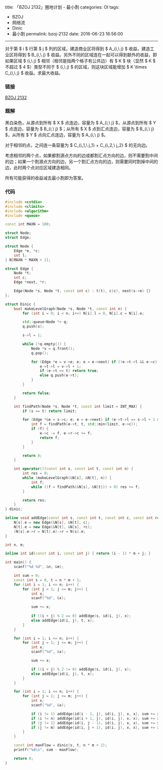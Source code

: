 title: 「BZOJ 2132」圈地计划 - 最小割
categories: OI
tags: 
  - BZOJ
  - 网络流
  - Dinic
  - 最小割
permalink: bzoj-2132
date: 2016-06-23 16:56:00
---

对于第 $ i $ 行第 $ j $ 列的区域，建造商业区将得到 $ A_{i,\ j} $ 收益，建造工业区将得到 $ B_{i,\ j} $ 收益。另外不同的区域连在一起可以得到额外的收益，即如果区域 $ (i,\ j) $ 相邻（相邻是指两个格子有公共边）有 $ K $ 块（显然 $ K $ 不超过 $ 4 $）类型不同于 $ (i,\ j) $ 的区域，则这块区域能增加 $ K \times C_{i,\ j} $ 收益。求最大收益。

<!-- more -->

### 链接
[BZOJ 2132](http://www.lydsy.com/JudgeOnline/problem.php?id=2132)

### 题解
黑白染色，从源点到所有 $ X $ 点连边，容量为 $ A_{i,\ j} $，从源点到所有 $ Y $ 点连边，容量为 $ B_{i,\ j} $；从所有 $ X $ 点到汇点连边，容量为 $ B_{i,\ j} $，从所有 $ Y $ 点向汇点连边，容量为 $ A_{i,\ j} $。

对于相邻的点，之间连一条容量为 $ C_{i_1,\ j_1} + C_{i_2,\ j_2} $ 的无向边。

考虑相邻的两个点，如果都割源点方向的边或都割汇点方向的边，则不需要割中间的边；如果一个割源点方向的边，另一个割汇点方向的边，则需要同时割掉中间的边，此时两个点对应区域建造相同。

所有可能获得的收益减去最小割即为答案。

### 代码
```cpp
#include <cstdio>
#include <climits>
#include <algorithm>
#include <queue>

const int MAXN = 100;

struct Node;
struct Edge;

struct Node {
	Edge *e, *c;
	int l;
} N[MAXN * MAXN + 2];

struct Edge {
	Node *t;
	int c;
	Edge *next, *r;

	Edge(Node *s, Node *t, const int c) : t(t), c(c), next(s->e) {}
};

struct Dinic {
	bool makeLevelGraph(Node *s, Node *t, const int n) {
		for (int i = 0; i < n; i++) N[i].l = 0, N[i].c = N[i].e;

		std::queue<Node *> q;
		q.push(s);

		s->l = 1;

		while (!q.empty()) {
			Node *v = q.front();
			q.pop();

			for (Edge *e = v->e; e; e = e->next) if (!e->t->l && e->c) {
				e->t->l = v->l + 1;
				if (e->t == t) return true;
				else q.push(e->t);
			}
		}

		return false;
	}

	int findPath(Node *s, Node *t, const int limit = INT_MAX) {
		if (s == t) return limit;

		for (Edge *&e = s->c; e; e = e->next) if (e->t->l == s->l + 1 && e->c) {
			int f = findPath(e->t, t, std::min(limit, e->c));
			if (f) {
				e->c -= f, e->r->c += f;
				return f;
			}
		}

		return 0;
	}

	int operator()(const int s, const int t, const int n) {
		int res = 0;
		while (makeLevelGraph(&N[s], &N[t], n)) {
			int f;
			while ((f = findPath(&N[s], &N[t])) > 0) res += f;
		}

		return res;
	}
} dinic;

inline void addEdge(const int s, const int t, const int c, const int rc = 0) {
	N[s].e = new Edge(&N[s], &N[t], c);
	N[t].e = new Edge(&N[t], &N[s], rc);
	(N[s].e->r = N[t].e)->r = N[s].e;
}

int n, m;

inline int id(const int i, const int j) { return (i - 1) * m + j; }

int main() {
	scanf("%d %d", &n, &m);

	int sum = 0;
	const int s = 0, t = n * m + 1;
	for (int i = 1; i <= n; i++) {
		for (int j = 1; j <= m; j++) {
			int x;
			scanf("%d", &x);

			sum += x;
			
			if ((i + j) % 2 == 0) addEdge(s, id(i, j), x);
			else addEdge(id(i, j), t, x);
		}
	}

	for (int i = 1; i <= n; i++) {
		for (int j = 1; j <= m; j++) {
			int x;
			scanf("%d", &x);

			sum += x;

			if ((i + j) % 2 != 0) addEdge(s, id(i, j), x);
			else addEdge(id(i, j), t, x);
		}
	}

	for (int i = 1; i <= n; i++) {
		for (int j = 1; j <= m; j++) {
			int x;
			scanf("%d", &x);

			if (i != 1) addEdge(id(i - 1, j), id(i, j), x, x), sum += x;
			if (i != n) addEdge(id(i + 1, j), id(i, j), x, x), sum += x;
			if (j != 1) addEdge(id(i, j - 1), id(i, j), x, x), sum += x;
			if (j != m) addEdge(id(i, j + 1), id(i, j), x, x), sum += x;
		}
	}

	const int maxFlow = dinic(s, t, n * m + 2);
	printf("%d\n", sum - maxFlow);

	return 0;
}
```
